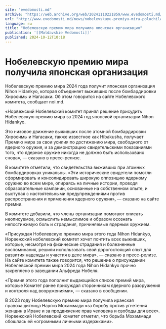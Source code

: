 ```yaml
---
site: "evedomosti.md"
archive: "https://web.archive.org/web/20241110221859/www.evedomosti.md/news/nobelevskuyu-premiyu-mira-poluchila-yaponskaya-organizaciya"
url: "http://www.evedomosti.md/news/nobelevskuyu-premiyu-mira-poluchila-yaponskaya-organizaciya"
language: ru
title: "Нобелевскую премию мира получила японская организация"
publication: '[[Moldavskie Vedomosti]]'
published: 2024-10-12T10:18
---
```


# Нобелевскую премию мира получила японская организация

Нобелевскую премию мира 2024 года получит японская организация Nihon Hidankyo, которая объединяет выживших после бомбардировки Хиросимы и Нагасаки. Об этом говорится на сайте Нобелевского комитета, сообщает noi.md.

«Норвежский Нобелевский комитет принял решение присудить Нобелевскую премию мира за 2024 год японской организации Nihon Hidankyo.

Это низовое движение выживших после атомной бомбардировки Хиросимы и Нагасаки, также известное как Hibakusha, получает Премию мира за свои усилия по достижению мира, свободного от ядерного оружия, и за демонстрацию свидетельскими показаниями того, что ядерное оружие никогда не должно быть использовано снова», — сказано в пресс-релизе.

В комитете отметили, что свидетельства выживших при атомных бомбардировках уникальны. «Эти исторические свидетели помогли сформировать и консолидировать широкую оппозицию ядерному оружию во всем мире, опираясь на личные истории, проводя образовательные кампании, основанные на собственном опыте, и выступая с настоятельными предупреждениями против распространения и применения ядерного оружия», — сказано на сайте премии.

В комитете добавили, что члены организации помогают описать неописуемое, осмыслить немыслимое и образом осознать непостижимую боль и страдания, причиняемые ядерным оружием.

«Присуждая Нобелевскую премию мира этого года Nihon Hidankyo, Норвежский нобелевский комитет хочет почтить всех выживших, которые, несмотря на физические страдания и болезненные воспоминания, решили использовать свой дорогостоящий опыт для развития надежды и участия в деле мира», — сказано в пресс-релизе. На сайте комитета также говорится, что решение о присуждении Нобелевской премии мира 2024 года Nihon Hidankyo прочно закреплено в завещании Альфреда Нобеля.

«Премия этого года пополнит выдающийся список премий мира, которые Комитет ранее присуждал сторонникам ядерного разоружения и контроля над вооружениями», — сказано в сообщении.

В 2023 году Нобелевскую премию мира получила иранская правозащитница Наргиз Мохаммади «за борьбу против угнетения женщин в Иране и за продвижение прав человека и свободы для всех». Норвежский Нобелевский комитет отметил, что борьба Мохаммади обошлась ей «огромными личными издержками».